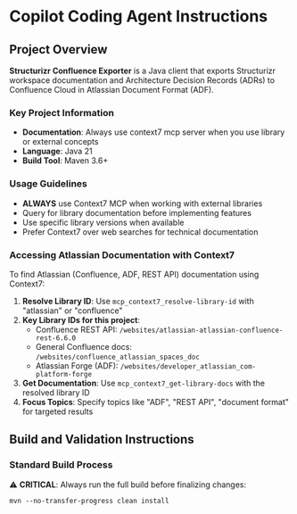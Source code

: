 # Copilot Coding Agent Instructions

## Project Overview

**Structurizr Confluence Exporter** is a Java client that exports Structurizr workspace documentation and Architecture Decision Records (ADRs) to Confluence Cloud in Atlassian Document Format (ADF). 

### Key Project Information
- **Documentation**: Always use context7 mcp server when you use library or external concepts
- **Language**: Java 21 
- **Build Tool**: Maven 3.6+


### Usage Guidelines
- **ALWAYS** use Context7 MCP when working with external libraries
- Query for library documentation before implementing features
- Use specific library versions when available
- Prefer Context7 over web searches for technical documentation

### Accessing Atlassian Documentation with Context7
To find Atlassian (Confluence, ADF, REST API) documentation using Context7:

1. **Resolve Library ID**: Use `mcp_context7_resolve-library-id` with "atlassian" or "confluence"
2. **Key Library IDs for this project**:
   - Confluence REST API: `/websites/atlassian-atlassian-confluence-rest-6.6.0`
   - General Confluence docs: `/websites/confluence_atlassian_spaces_doc`
   - Atlassian Forge (ADF): `/websites/developer_atlassian_com-platform-forge`
3. **Get Documentation**: Use `mcp_context7_get-library-docs` with the resolved library ID
4. **Focus Topics**: Specify topics like "ADF", "REST API", "document format" for targeted results

## Build and Validation Instructions

### Standard Build Process

⚠️ **CRITICAL**: Always run the full build before finalizing changes:

`mvn --no-transfer-progress clean install`